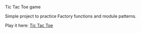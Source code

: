 Tic Tac Toe game

Simple project to practice Factory functions and module patterns.

Play it here: <a href="https://abhinavsalgania.github.io/TicTacToe/">Tic Tac Toe</a>
